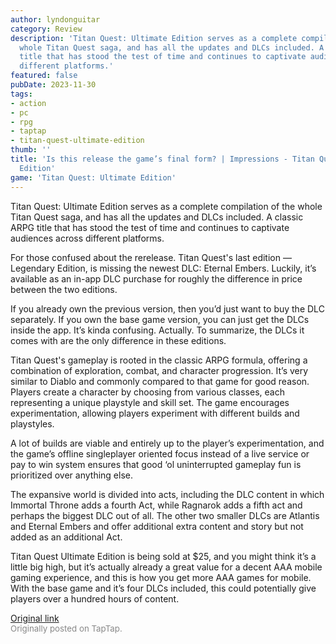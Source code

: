 ```yaml
---
author: lyndonguitar
category: Review
description: 'Titan Quest: Ultimate Edition serves as a complete compilation of the
  whole Titan Quest saga, and has all the updates and DLCs included. A classic ARPG
  title that has stood the test of time and continues to captivate audiences across
  different platforms.'
featured: false
pubDate: 2023-11-30
tags:
- action
- pc
- rpg
- taptap
- titan-quest-ultimate-edition
thumb: ''
title: 'Is this release the game’s final form? | Impressions - Titan Quest: Ultimate
  Edition'
game: 'Titan Quest: Ultimate Edition'
---
```

Titan Quest: Ultimate Edition serves as a complete compilation of the whole Titan Quest saga, and has all the updates and DLCs included. A classic ARPG title that has stood the test of time and continues to captivate audiences across different platforms.

For those confused about the rerelease. Titan Quest's last edition — Legendary Edition, is missing the newest DLC: Eternal Embers. Luckily, it’s available as an in-app DLC purchase for roughly the difference in price between the two editions.

If you already own the previous version, then you’d just want to buy the DLC separately. If you own the base game version, you can just get the DLCs inside the app. It’s kinda confusing. Actually. To summarize, the DLCs it comes with are the only difference in these editions.

Titan Quest's gameplay is rooted in the classic ARPG formula, offering a combination of exploration, combat, and character progression. It’s very similar to Diablo and commonly compared to that game for good reason. Players create a character by choosing from various classes, each representing a unique playstyle and skill set. The game encourages experimentation, allowing players experiment with different builds and playstyles.

A lot of builds are viable and entirely up to the player’s experimentation, and the game’s offline singleplayer oriented focus instead of a live service or pay to win system ensures that good ‘ol uninterrupted gameplay fun is prioritized over anything else.

The expansive world is divided into acts, including the DLC content in which Immortal Throne adds a fourth Act, while Ragnarok adds a fifth act and perhaps the biggest DLC out of all. The other two smaller DLCs are Atlantis and Eternal Embers and offer additional extra content and story but not added as an additional Act.

Titan Quest Ultimate Edition is being sold at $25, and you might think it’s a little big high, but it’s actually already a great value for a decent AAA mobile gaming experience, and this is how you get more AAA games for mobile. With the base game and it’s four DLCs included, this could potentially give players over a hundred hours of content.

[Original link](https://www.taptap.io/post/6611642)<br><span style="font-size: 0.95em; color: #888;">Originally posted on TapTap.</span>